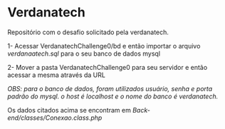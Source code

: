 # Verdanatech
Repositório com o desafio solicitado pela verdanatech.

1- Acessar VerdanatechChallenge0/bd e então importar o arquivo *verdanaatech.sql* para o seu banco de dados mysql

2- Mover a pasta VerdanatechChallenge0 para seu servidor e então acessar a mesma através da URL

*OBS: para o banco de dados, foram utilizados usuário, senha e porta padrão do mysql. o host é localhost e o nome do banco é verdanatech.*

Os dados citados acima se encontram em *Back-end/classes/Conexao.class.php*
